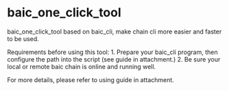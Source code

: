 # baic_one_click_tool

baic_one_click_tool based on baic_cli, make chain cli more easier and faster to be used.

Requirements before using this tool:
	1. Prepare your baic_cli program, then configure the path into the script (see guide in attachment.)
	2. Be sure your local or remote baic chain is online and running well.
	
For more details, please refer to using guide in attachment.

